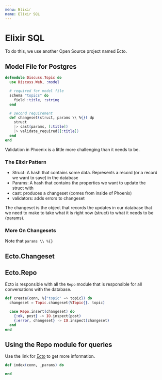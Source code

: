 ```yaml
---
menu: Elixir
name: Elixir SQL
---
```


# Elixir SQL

To do this, we use another Open Source project named Ecto.

## Model File for Postgres

```elixir
defmodule Discuss.Topic do
  use Discuss.Web, :model

  # required for model file
  schema "topics" do
    field :title, :string
  end

  # second requirement
  def changeset(struct, params \\ %{}) dp
    struct
    |> cast(params, [:title])
    |> validate_required([:title])
  end
end
```

Validation in Phoenix is a little more challenging than it needs to be.

### The Elixir Pattern

- Struct: A hash that contains some data. Represents a record (or a record we want to save) in the database
- Params: A hash that contains the properties we want to update the struct with
- cast: produces a changeset (comes from inside of Phoenix)
- validators: adds errors to changeset

The changeset is the object that records the updates in our database that we need to make to take what it is right now (struct) to what it needs to be (params).

### More On Changesets

Note that `params \\ %{}`

## Ecto.Changeset

## Ecto.Repo

Ecto is responsible with all the `Repo` module that is responsible for all conversations with the database.

```elixir
def create(conn, %{"topic" => topic}) do
  changeset = Topic.changeset(%Topic{}. topic)

  case Repo.insert(changeset) do
    {:ok, post} -> IO.inspect(post)
    {:error, changeset} -> IO.inspect(changeset)
  end
end
```

## Using the Repo module for queries

Use the link for [Ecto](hexdocs.pm/ecto) to get more information.

```elixir
def index(conn, _params) do

end
```
